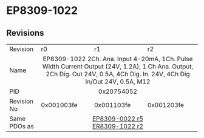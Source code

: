 # EP8309-1022

## Revisions
<table>
<tr>
<td>Revision</td>
<td>r0</td>
<td>r1</td>
<td>r2</td>
</tr>
<tr>
<td>Name</td>
<td colspan=3 align="center">EP8309-1022 2Ch. Ana. Input 4-20mA, 1Ch. Pulse Width Current Output (24V, 1.2A), 1 Ch Ana. Output, 2Ch Dig. Out 24V, 0.5A, 4Ch Dig. In. 24V, 4Ch Dig In/Out 24V, 0.5A, M12</td>
</tr>
<tr>
<td>PID</td>
<td colspan=3 align="center">0x20754052</td>
</tr>
<tr>
<td>Revision No</td>
<td>0x001003fe</td>
<td>0x001103fe</td>
<td>0x001203fe</td>
</tr>
<tr>
<td>Same PDOs as</td>
<td colspan=3 align="center"><a href="EP8309-0022.md">EP8309-0022 r5</a><br/><a href="ER8309-1022.md">ER8309-1022 r2</a></td>
</tr>
</table>
